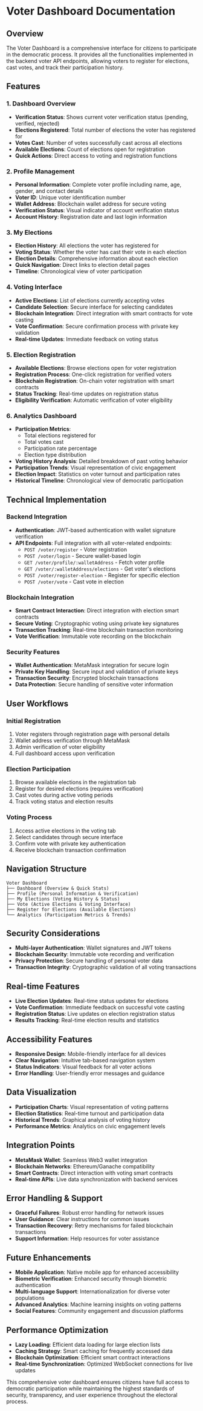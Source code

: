 # Voter Dashboard Documentation

## Overview

The Voter Dashboard is a comprehensive interface for citizens to participate in the democratic process. It provides all the functionalities implemented in the backend voter API endpoints, allowing voters to register for elections, cast votes, and track their participation history.

## Features

### 1. Dashboard Overview
- **Verification Status**: Shows current voter verification status (pending, verified, rejected)
- **Elections Registered**: Total number of elections the voter has registered for
- **Votes Cast**: Number of votes successfully cast across all elections
- **Available Elections**: Count of elections open for registration
- **Quick Actions**: Direct access to voting and registration functions

### 2. Profile Management
- **Personal Information**: Complete voter profile including name, age, gender, and contact details
- **Voter ID**: Unique voter identification number
- **Wallet Address**: Blockchain wallet address for secure voting
- **Verification Status**: Visual indicator of account verification status
- **Account History**: Registration date and last login information

### 3. My Elections
- **Election History**: All elections the voter has registered for
- **Voting Status**: Whether the voter has cast their vote in each election
- **Election Details**: Comprehensive information about each election
- **Quick Navigation**: Direct links to election detail pages
- **Timeline**: Chronological view of voter participation

### 4. Voting Interface
- **Active Elections**: List of elections currently accepting votes
- **Candidate Selection**: Secure interface for selecting candidates
- **Blockchain Integration**: Direct integration with smart contracts for vote casting
- **Vote Confirmation**: Secure confirmation process with private key validation
- **Real-time Updates**: Immediate feedback on voting status

### 5. Election Registration
- **Available Elections**: Browse elections open for voter registration
- **Registration Process**: One-click registration for verified voters
- **Blockchain Registration**: On-chain voter registration with smart contracts
- **Status Tracking**: Real-time updates on registration status
- **Eligibility Verification**: Automatic verification of voter eligibility

### 6. Analytics Dashboard
- **Participation Metrics**:
  - Total elections registered for
  - Total votes cast
  - Participation rate percentage
  - Election type distribution
- **Voting History Analysis**: Detailed breakdown of past voting behavior
- **Participation Trends**: Visual representation of civic engagement
- **Election Impact**: Statistics on voter turnout and participation rates
- **Historical Timeline**: Chronological view of democratic participation

## Technical Implementation

### Backend Integration
- **Authentication**: JWT-based authentication with wallet signature verification
- **API Endpoints**: Full integration with all voter-related endpoints:
  - `POST /voter/register` - Voter registration
  - `POST /voter/login` - Secure wallet-based login
  - `GET /voter/profile/:walletAddress` - Fetch voter profile
  - `GET /voter/:walletAddress/elections` - Get voter's elections
  - `POST /voter/register-election` - Register for specific election
  - `POST /voter/vote` - Cast vote in election

### Blockchain Integration
- **Smart Contract Interaction**: Direct integration with election smart contracts
- **Secure Voting**: Cryptographic voting using private key signatures
- **Transaction Tracking**: Real-time blockchain transaction monitoring
- **Vote Verification**: Immutable vote recording on the blockchain

### Security Features
- **Wallet Authentication**: MetaMask integration for secure login
- **Private Key Handling**: Secure input and validation of private keys
- **Transaction Security**: Encrypted blockchain transactions
- **Data Protection**: Secure handling of sensitive voter information

## User Workflows

### Initial Registration
1. Voter registers through registration page with personal details
2. Wallet address verification through MetaMask
3. Admin verification of voter eligibility
4. Full dashboard access upon verification

### Election Participation
1. Browse available elections in the registration tab
2. Register for desired elections (requires verification)
3. Cast votes during active voting periods
4. Track voting status and election results

### Voting Process
1. Access active elections in the voting tab
2. Select candidates through secure interface
3. Confirm vote with private key authentication
4. Receive blockchain transaction confirmation

## Navigation Structure
```
Voter Dashboard
├── Dashboard (Overview & Quick Stats)
├── Profile (Personal Information & Verification)
├── My Elections (Voting History & Status)
├── Vote (Active Elections & Voting Interface)
├── Register for Elections (Available Elections)
└── Analytics (Participation Metrics & Trends)
```

## Security Considerations
- **Multi-layer Authentication**: Wallet signatures and JWT tokens
- **Blockchain Security**: Immutable vote recording and verification
- **Privacy Protection**: Secure handling of personal voter data
- **Transaction Integrity**: Cryptographic validation of all voting transactions

## Real-time Features
- **Live Election Updates**: Real-time status updates for elections
- **Vote Confirmation**: Immediate feedback on successful vote casting
- **Registration Status**: Live updates on election registration status
- **Results Tracking**: Real-time election results and statistics

## Accessibility Features
- **Responsive Design**: Mobile-friendly interface for all devices
- **Clear Navigation**: Intuitive tab-based navigation system
- **Status Indicators**: Visual feedback for all voter actions
- **Error Handling**: User-friendly error messages and guidance

## Data Visualization
- **Participation Charts**: Visual representation of voting patterns
- **Election Statistics**: Real-time turnout and participation data
- **Historical Trends**: Graphical analysis of voting history
- **Performance Metrics**: Analytics on civic engagement levels

## Integration Points
- **MetaMask Wallet**: Seamless Web3 wallet integration
- **Blockchain Networks**: Ethereum/Ganache compatibility
- **Smart Contracts**: Direct interaction with voting smart contracts
- **Real-time APIs**: Live data synchronization with backend services

## Error Handling & Support
- **Graceful Failures**: Robust error handling for network issues
- **User Guidance**: Clear instructions for common issues
- **Transaction Recovery**: Retry mechanisms for failed blockchain transactions
- **Support Information**: Help resources for voter assistance

## Future Enhancements
- **Mobile Application**: Native mobile app for enhanced accessibility
- **Biometric Verification**: Enhanced security through biometric authentication
- **Multi-language Support**: Internationalization for diverse voter populations
- **Advanced Analytics**: Machine learning insights on voting patterns
- **Social Features**: Community engagement and discussion platforms

## Performance Optimization
- **Lazy Loading**: Efficient data loading for large election lists
- **Caching Strategy**: Smart caching for frequently accessed data
- **Blockchain Optimization**: Efficient smart contract interactions
- **Real-time Synchronization**: Optimized WebSocket connections for live updates

This comprehensive voter dashboard ensures citizens have full access to democratic participation while maintaining the highest standards of security, transparency, and user experience throughout the electoral process.
